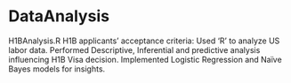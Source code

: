 # DataAnalysis
H1BAnalysis.R
H1B applicants’ acceptance criteria: Used ‘R’ to analyze US labor data. Performed Descriptive, Inferential and predictive analysis influencing H1B Visa decision. Implemented Logistic Regression and Naïve Bayes models for insights.
